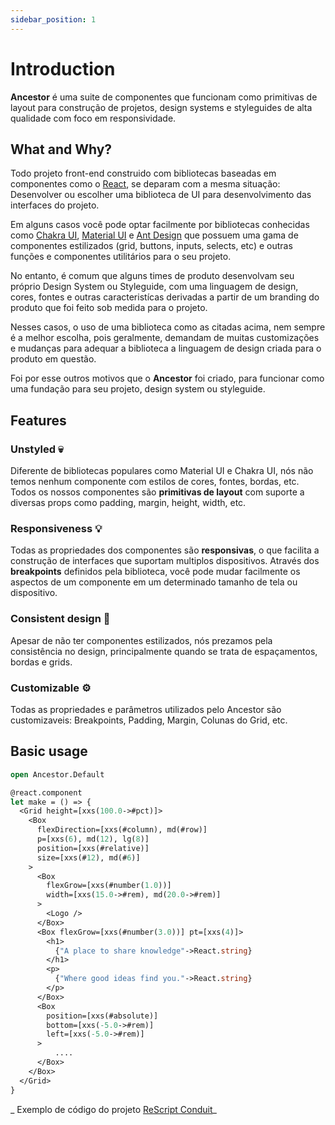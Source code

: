 ```yaml
---
sidebar_position: 1
---
```


# Introduction

**Ancestor** é uma suite de componentes que funcionam como primitivas de layout para construção de projetos, design systems e styleguides de alta qualidade com foco em responsividade.

## What and Why?

Todo projeto front-end construido com bibliotecas baseadas em componentes como o [React](https://reactjs.org),
se deparam com a mesma situação: Desenvolver ou escolher uma biblioteca de UI para desenvolvimento das interfaces do projeto.

Em alguns casos você pode optar facilmente por bibliotecas conhecidas como [Chakra UI](https://chakra-ui.com/), [Material UI](https://material-ui.com/pt/) e
[Ant Design](https://material-ui.com/pt/) que possuem uma gama de componentes estilizados (grid, buttons, inputs, selects, etc) e outras funções e componentes utilitários para o seu projeto.

No entanto, é comum que alguns times de produto desenvolvam seu próprio Design System ou Styleguide, com uma linguagem de design, cores, fontes e outras caracteristícas derivadas a partir de um branding do produto que foi feito sob medida para o projeto.

Nesses casos, o uso de uma biblioteca como as citadas acima, nem sempre é a melhor
escolha, pois geralmente, demandam de muitas customizações e mudanças para adequar a biblioteca a linguagem de design criada para o produto em questão.

Foi por esse outros motivos que o **Ancestor** foi criado, para funcionar como uma fundação para seu projeto, design system ou styleguide.

## Features

### Unstyled 💀

Diferente de bibliotecas populares como Material UI e Chakra UI, nós não temos nenhum componente com estilos de cores, fontes, bordas, etc.
Todos os nossos componentes são **primitivas de layout** com suporte a diversas props como padding, margin, height, width, etc.

### Responsiveness 💡

Todas as propriedades dos componentes são **responsivas**, o que facilita a construção de interfaces que suportam multiplos dispositivos.
Através dos **breakpoints** definidos pela biblioteca, você pode mudar facilmente os aspectos de um componente em um determinado tamanho de tela ou dispositivo.

### Consistent design 🎨

Apesar de não ter componentes estilizados, nós prezamos pela consistência no design, principalmente quando se trata de espaçamentos, bordas e grids.

### Customizable ⚙️

Todas as propriedades e parâmetros utilizados pelo Ancestor são customizaveis: Breakpoints, Padding, Margin, Colunas do Grid, etc.

## Basic usage

```ocaml
open Ancestor.Default

@react.component
let make = () => {
  <Grid height=[xxs(100.0->#pct)]>
    <Box
      flexDirection=[xxs(#column), md(#row)]
      p=[xxs(6), md(12), lg(8)]
      position=[xxs(#relative)]
      size=[xxs(#12), md(#6)]
    >
      <Box
        flexGrow=[xxs(#number(1.0))]
        width=[xxs(15.0->#rem), md(20.0->#rem)]
      >
        <Logo />
      </Box>
      <Box flexGrow=[xxs(#number(3.0))] pt=[xxs(4)]>
        <h1>
          {"A place to share knowledge"->React.string}
        </h1>
        <p>
          {"Where good ideas find you."->React.string}
        </p>
      </Box>
      <Box
        position=[xxs(#absolute)]
        bottom=[xxs(-5.0->#rem)]
        left=[xxs(-5.0->#rem)]
      >
          ....
      </Box>
    </Box>
  </Grid>
}

```

_ Exemplo de código do projeto [ReScript Conduit](https://github.com/rescriptbr/rescript-conduit/blob/master/src/pages/Signin/Signin.res)_
